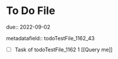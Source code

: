 # To Do File

due:: 2022-09-02

metadatafield:: todoTestFile_1162_43

- [ ] Task of todoTestFile_1162 1 [[Query me]]
